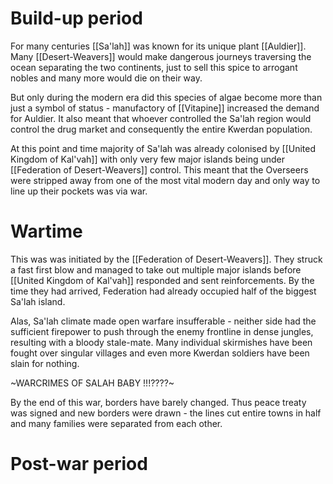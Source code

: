 # Build-up period
For many centuries [[Sa'lah]] was known for its unique plant [[Auldier]]. 
Many [[Desert-Weavers]] would make dangerous journeys traversing the ocean separating the two continents, just to sell this spice to arrogant nobles and many more would die on their way. 

But only during the modern era did this species of algae become more than just a symbol of status - manufactory of [[Vitapine]] increased the demand for Auldier. It also meant that whoever controlled the Sa'lah region would control the drug market and consequently the entire Kwerdan population.

At this point and time majority of Sa'lah was already colonised by [[United Kingdom of Kal'vah]] with only very few major islands being under [[Federation of Desert-Weavers]] control. This meant that the Overseers were stripped away from one of the most vital modern day and only way to line up their pockets was via war.

# Wartime
This was was initiated by the [[Federation of Desert-Weavers]]. They struck a fast first blow and managed to take out multiple major islands before [[United Kingdom of Kal'vah]] responded and sent reinforcements. By the time they had arrived, Federation had already occupied half of the biggest Sa'lah island.

Alas, Sa'lah climate made open warfare insufferable - neither side had the sufficient firepower to push through the enemy frontline in dense jungles, resulting with a bloody stale-mate. Many individual skirmishes have been fought over singular villages and even more Kwerdan soldiers have been slain for nothing.

~WARCRIMES OF SALAH BABY !!!????~

By the end of this war, borders have barely changed. Thus peace treaty was signed and new borders were drawn - the lines cut entire towns in half and many families were separated from each other.

# Post-war period